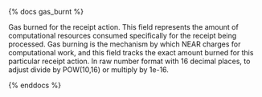 {% docs gas_burnt %}

Gas burned for the receipt action. This field represents the amount of computational resources consumed specifically for the receipt being processed. Gas burning is the mechanism by which NEAR charges for computational work, and this field tracks the exact amount burned for this particular receipt action. In raw number format with 16 decimal places, to adjust divide by POW(10,16) or multiply by 1e-16.

{% enddocs %}
